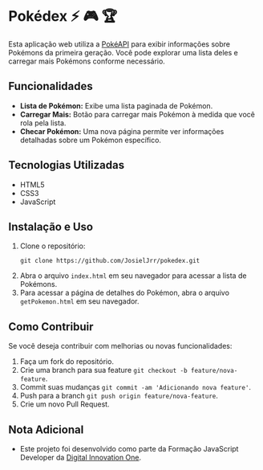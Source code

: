 # Pokédex :zap: :video_game: :trophy: 
Esta aplicação web utiliza a [PokéAPI](https://pokeapi.co/) para exibir informações sobre Pokémons da primeira geração. Você pode explorar uma lista deles e carregar mais Pokémons conforme necessário.

## Funcionalidades
- **Lista de Pokémon:** Exibe uma lista paginada de Pokémon.
- **Carregar Mais:** Botão para carregar mais Pokémon à medida que você rola pela lista.
- **Checar Pokémon:** Uma nova página permite ver informações detalhadas sobre um Pokémon específico.

## Tecnologias Utilizadas
- HTML5
- CSS3
- JavaScript

## Instalação e Uso
1. Clone o repositório:
   ```
   git clone https://github.com/JosielJrr/pokedex.git
   ```
2. Abra o arquivo `index.html` em seu navegador para acessar a lista de Pokémons.
3. Para acessar a página de detalhes do Pokémon, abra o arquivo `getPokemon.html` em seu navegador.

## Como Contribuir
Se você deseja contribuir com melhorias ou novas funcionalidades:
1. Faça um fork do repositório.
2. Crie uma branch para sua feature `git checkout -b feature/nova-feature`.
3. Commit suas mudanças `git commit -am 'Adicionando nova feature'`.
4. Push para a branch `git push origin feature/nova-feature`.
5. Crie um novo Pull Request.

## Nota Adicional
- Este projeto foi desenvolvido como parte da Formação JavaScript Developer da [Digital Innovation One](https://www.dio.me/).
